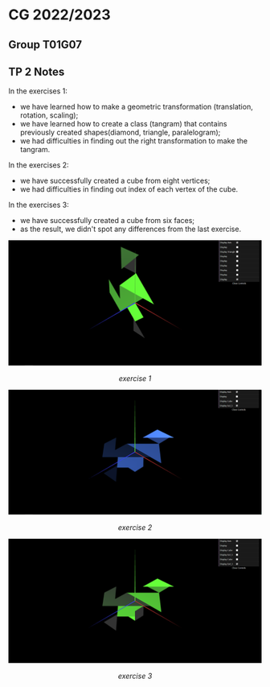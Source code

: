 # CG 2022/2023

## Group T01G07

## TP 2 Notes

In the exercises 1: 

- we have learned how to make a geometric transformation (translation, rotation, scaling);
- we have learned how to create a class (tangram) that contains previously created shapes(diamond, triangle, paralelogram);
- we had difficulties in finding out the right transformation to make the tangram.

In the exercises 2:

- we have successfully created a cube from eight vertices;
- we had difficulties in finding out index of each vertex of the cube.

In the exercises 3:

- we have successfully created a cube from six faces;
- as the result, we didn't spot any differences from the last exercise.


![Screenshot 1](screenshots/cg-t01g07-tp2-1.png)
<center><i>exercise 1</i></center>

![Screenshot 2](screenshots/cg-t01g07-tp2-2.png)
<center><i>exercise 2</i></center>

![Screenshot 3](screenshots/cg-t01g07-tp2-3.png)
<center><i>exercise 3</i></center>